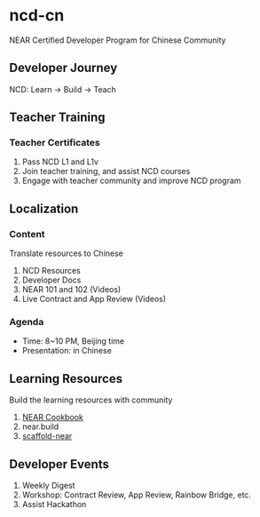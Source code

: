 # ncd-cn
NEAR Certified Developer Program for Chinese Community

## Developer Journey

NCD: Learn -> Build -> Teach


## Teacher Training

### Teacher Certificates

1. Pass NCD L1 and L1v
2. Join teacher training, and assist NCD courses
3. Engage with teacher community and improve NCD program


## Localization

### Content

Translate resources to Chinese

1. NCD Resources
2. Developer Docs
3. NEAR 101 and 102 (Videos)
4. Live Contract and App Review (Videos)

### Agenda

- Time: 8~10 PM, Beijing time
- Presentation: in Chinese


## Learning Resources

Build the learning resources with community

1. [NEAR Cookbook](https://github.com/near-x/near-cookbook)
2. near.build
3. [scaffold-near](https://github.com/near-x/scaffold-near)


## Developer Events

1. Weekly Digest
2. Workshop: Contract Review, App Review, Rainbow Bridge, etc.
3. Assist Hackathon

